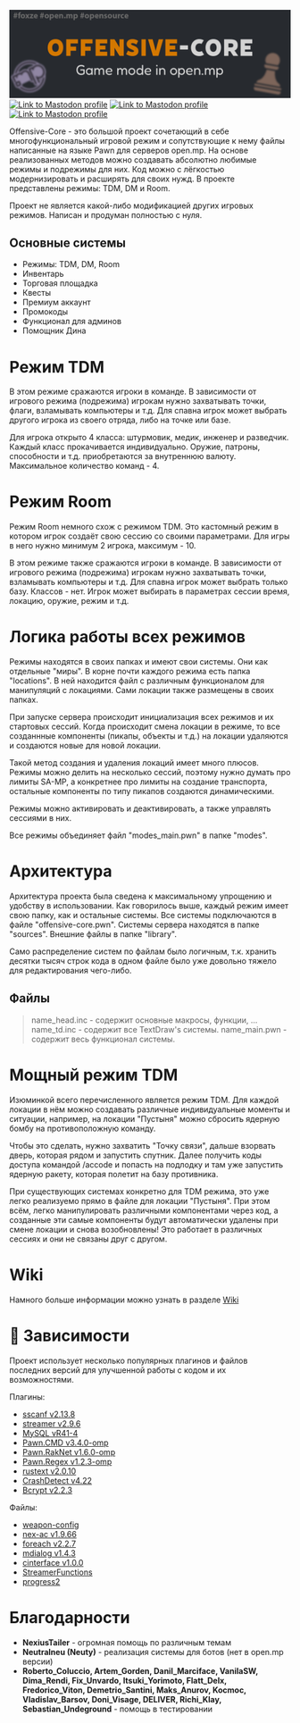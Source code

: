 ![](media/Github/offensive-core-1.png)
[![Link to Mastodon profile](https://img.shields.io/badge/Version-2.0.0-blue?style=for-the-badge)](https://github.com/NikitaFoxze/Offensive-Core)
[![Link to Mastodon profile](https://img.shields.io/badge/Language-Pawn-red?style=for-the-badge)](https://github.com/NikitaFoxze/Offensive-Core)
[![Link to Mastodon profile](https://img.shields.io/badge/Saves-MySQL-purple?style=for-the-badge)](https://github.com/NikitaFoxze/Offensive-Core)

Offensive-Core - это большой проект сочетающий в себе многофункциональный игровой режим и сопутствующие 
к нему файлы написанные на языке Pawn для серверов open.mp.
На основе реализованных методов можно создавать абсолютно любимые режимы и подрежимы для них.
Код можно с лёгкостью модернизировать и расширять для своих нужд. В проекте представлены режимы: TDM, DM и Room.

Проект не является какой-либо модификацией других игровых режимов. 
Написан и продуман полностью с нуля.

## Основные системы
- Режимы: TDM, DM, Room
- Инвентарь
- Торговая площадка
- Квесты
- Премиум аккаунт
- Промокоды
- Функционал для админов
- Помощник Дина

# Режим TDM
В этом режиме сражаются игроки в команде. В зависимости от игрового режима (подрежима) игрокам нужно захватывать точки, флаги, взламывать компьютеры и т.д.
Для спавна игрок может выбрать другого игрока из своего отряда, либо на точке или базе.

Для игрока открыто 4 класса: штурмовик, медик, инженер и разведчик. Каждый класс прокачивается индивидуально.
Оружие, патроны, способности и т.д. приобретаются за внутреннюю валюту. Максимальное количество команд - 4.

# Режим Room
Режим Room немного схож с режимом TDM. Это кастомный режим в котором игрок создаёт свою сессию со своими параметрами. Для игры в него нужно минимум 2 игрока, максимум - 10.

В этом режиме также сражаются игроки в команде. В зависимости от игрового режима (подрежима) игрокам нужно захватывать точки, взламывать компьютеры и т.д.
Для спавна игрок может выбрать только базу. Классов - нет. Игрок может выбирать в параметрах сессии время, локацию, оружие, режим и т.д.

# Логика работы всех режимов
Режимы находятся в своих папках и имеют свои системы. Они как отдельные "миры".
В корне почти каждого режима есть папка "locations". В ней находится файл с различным функционалом для манипуляций 
с локациями. Сами локации также размещены в своих папках.

При запуске сервера происходит инициализация всех режимов и их стартовых сессий.
Когда происходит смена локации в режиме, то все созданнные компоненты (пикапы, объекты и т.д.) на локации удаляются 
и создаются новые для новой локации.

Такой метод создания и удаления локаций имеет много плюсов. 
Режимы можно делить на несколько сессий, поэтому нужно думать про лимиты SA-MP, 
а конкретнее про лимиты на создание транспорта, остальные компоненты 
по типу пикапов создаются динамическими.

Режимы можно активировать и деактивировать, а также управлять сессиями в них.

Все режимы объединяет файл "modes_main.pwn" в папке "modes".

# Архитектура
Архитектура проекта была сведена к максимальному упрощению и удобству в использовании.
Как говорилось выше, каждый режим имеет свою папку, как и остальные системы.
Все системы подключаются в файле "offensive-core.pwn".
Системы сервера находятся в папке "sources". Внешние файлы в папке "library".

Само распределение систем по файлам было логичным, т.к. хранить десятки тысяч строк кода в одном файле было уже 
довольно тяжело для редактирования чего-либо.

## Файлы
> name_head.inc - содержит основные макросы, функции, ...
> name_td.inc - содержит все TextDraw's системы.
> name_main.pwn - содержит весь функционал системы.

# Мощный режим TDM
Изюминкой всего перечисленного является режим TDM. 
Для каждой локации в нём можно создавать различные индивидуальные моменты и ситуации, например, 
на локации "Пустыня" можно сбросить ядерную бомбу на противоположную команду. 

Чтобы это сделать, нужно захватить "Точку связи", дальше взорвать дверь, которая рядом и запустить спутник. 
Далее получить коды доступа командой /accode и попасть на подлодку и там уже запустить ядерную ракету, которая полетит на базу противника. 

При существующих системах конкретно для TDM режима, это уже легко реализуемо прямо в файле для локации "Пустыня". 
При этом всём, легко манипулировать различными компонентами через код, 
а созданные эти самые компоненты будут автоматически удалены при смене локации и снова возобновлены! 
Это работает в различных сессиях и они не связаны друг с другом.

# Wiki
Намного больше информации можно узнать в разделе [Wiki](https://github.com/NikitaFoxze/Offensive-Core/wiki)

# 🔧 Зависимости
Проект использует несколько популярных плагинов и файлов последних версий для улучшенной работы с кодом и их возможностями.

Плагины:
- [sscanf v2.13.8](https://github.com/Y-Less/sscanf)
- [streamer v2.9.6](https://github.com/samp-incognito/samp-streamer-plugin)
- [MySQL vR41-4](https://github.com/pBlueG/SA-MP-MySQL)
- [Pawn.CMD v3.4.0-omp](https://github.com/katursis/Pawn.CMD)
- [Pawn.RakNet v1.6.0-omp](https://github.com/katursis/Pawn.RakNet)
- [Pawn.Regex v1.2.3-omp](https://github.com/katursis/Pawn.Regex)
- [rustext v2.0.10](https://github.com/ziggi/rustext)
- [CrashDetect v4.22](https://github.com/Y-Less/samp-plugin-crashdetect)
- [Bcrypt v2.2.3](https://github.com/lassir/bcrypt-samp)

Файлы:
- [weapon-config](https://github.com/oscar-broman/samp-weapon-config)
- [nex-ac v1.9.66](https://github.com/NexiusTailer/Nex-AC)
- [foreach v2.2.7](https://github.com/Open-GTO/foreach)
- [mdialog v1.4.3](https://github.com/Open-GTO/mdialog)
- [cinterface v1.0.0](https://github.com/NikitaFoxze/cinterface)
- [StreamerFunctions](https://github.com/AbyssMorgan/SAMP/blob/main/Libs/StreamerFunction/StreamerFunction.inc)
- [progress2](https://github.com/Southclaws/progress2)

# Благодарности
- **NexiusTailer** - огромная помощь по различным темам
- **Neutralneu (Neuty)** - реализация системы для ботов (нет в open.mp версии)
- **Roberto_Coluccio, Artem_Gorden, Danil_Marciface, VanilaSW, Dima_Rendi, Fix_Unvardo, Itsuki_Yorimoto, Flatt_Delx,
Fredorico_Viton, Demetrio_Santini, Maks_Anurov, Kocmoc, Vladislav_Barsov, Doni_Visage, DELIVER, Richi_Klay, Sebastian_Undeground** - помощь в тестировании

